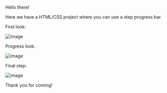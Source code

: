 Hello there!

  Here we have a HTML/CSS project where you can use a step progress bar.

  First look:
  
![image](https://user-images.githubusercontent.com/91291326/210449775-9d259b25-e2e0-4af1-b737-cd66026a16f0.png)

  Progress look:
  
![image](https://user-images.githubusercontent.com/91291326/210450523-4f43b4d4-d81d-42cb-a8c4-cb384ff7a19e.png)

  Final step:
  
![image](https://user-images.githubusercontent.com/91291326/210450605-1531b34d-bda6-4981-8d72-acf12511db4f.png)


Thank you for coming!
